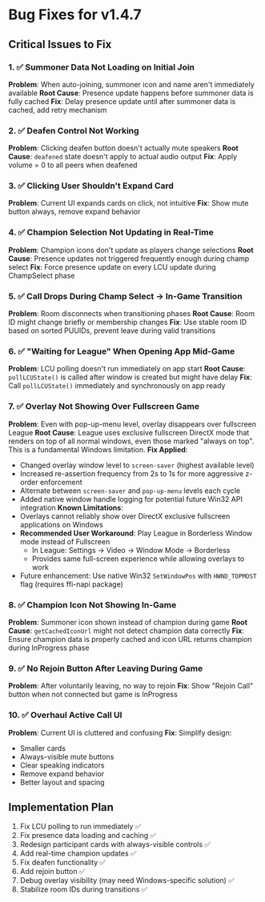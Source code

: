 # Bug Fixes for v1.4.7

## Critical Issues to Fix

### 1. ✅ Summoner Data Not Loading on Initial Join
**Problem**: When auto-joining, summoner icon and name aren't immediately available
**Root Cause**: Presence update happens before summoner data is fully cached
**Fix**: Delay presence update until after summoner data is cached, add retry mechanism

### 2. ✅ Deafen Control Not Working
**Problem**: Clicking deafen button doesn't actually mute speakers
**Root Cause**: `deafened` state doesn't apply to actual audio output
**Fix**: Apply volume = 0 to all peers when deafened

### 3. ✅ Clicking User Shouldn't Expand Card
**Problem**: Current UI expands cards on click, not intuitive
**Fix**: Show mute button always, remove expand behavior

### 4. ✅ Champion Selection Not Updating in Real-Time
**Problem**: Champion icons don't update as players change selections
**Root Cause**: Presence updates not triggered frequently enough during champ select
**Fix**: Force presence update on every LCU update during ChampSelect phase

### 5. ✅ Call Drops During Champ Select → In-Game Transition
**Problem**: Room disconnects when transitioning phases
**Root Cause**: Room ID might change briefly or membership changes
**Fix**: Use stable room ID based on sorted PUUIDs, prevent leave during valid transitions

### 6. ✅ "Waiting for League" When Opening App Mid-Game
**Problem**: LCU polling doesn't run immediately on app start
**Root Cause**: `pollLCUState()` is called after window is created but might have delay
**Fix**: Call `pollLCUState()` immediately and synchronously on app ready

### 7. ✅ Overlay Not Showing Over Fullscreen Game
**Problem**: Even with pop-up-menu level, overlay disappears over fullscreen League
**Root Cause**: League uses exclusive fullscreen DirectX mode that renders on top of all normal windows, even those marked "always on top". This is a fundamental Windows limitation.
**Fix Applied**:
  - Changed overlay window level to `screen-saver` (highest available level)
  - Increased re-assertion frequency from 2s to 1s for more aggressive z-order enforcement
  - Alternate between `screen-saver` and `pop-up-menu` levels each cycle
  - Added native window handle logging for potential future Win32 API integration
**Known Limitations**:
  - Overlays cannot reliably show over DirectX exclusive fullscreen applications on Windows
  - **Recommended User Workaround**: Play League in Borderless Window mode instead of Fullscreen
    - In League: Settings → Video → Window Mode → Borderless
    - Provides same full-screen experience while allowing overlays to work
  - Future enhancement: Use native Win32 `SetWindowPos` with `HWND_TOPMOST` flag (requires ffi-napi package)

### 8. ✅ Champion Icon Not Showing In-Game
**Problem**: Summoner icon shown instead of champion during game
**Root Cause**: `getCachedIconUrl` might not detect champion data correctly
**Fix**: Ensure champion data is properly cached and icon URL returns champion during InProgress phase

### 9. ✅ No Rejoin Button After Leaving During Game
**Problem**: After voluntarily leaving, no way to rejoin
**Fix**: Show "Rejoin Call" button when not connected but game is InProgress

### 10. ✅ Overhaul Active Call UI
**Problem**: Current UI is cluttered and confusing
**Fix**: Simplify design:
  - Smaller cards
  - Always-visible mute buttons
  - Clear speaking indicators
  - Remove expand behavior
  - Better layout and spacing

## Implementation Plan

1. Fix LCU polling to run immediately ✅
2. Fix presence data loading and caching ✅
3. Redesign participant cards with always-visible controls ✅
4. Add real-time champion updates ✅
5. Fix deafen functionality ✅
6. Add rejoin button ✅
7. Debug overlay visibility (may need Windows-specific solution) ✅
8. Stabilize room IDs during transitions ✅
